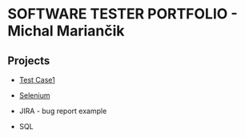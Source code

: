 # SOFTWARE TESTER PORTFOLIO - Michal Mariančik  

## Projects

* [Test Case1](https://docs.google.com/spreadsheets/d/13JShpESyUxUL0GCBRb_tpyj8aQCnznvt8m7XOSVjYzQ/edit#gid=0)  

* [Selenium](https://github.com/Michaljezko/Gmail-test-selenium)

* JIRA - bug report example

* SQL 
